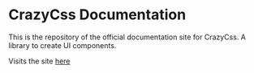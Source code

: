 # CrazyCss Documentation

This is the repository of the official documentation site for CrazyCss. A library to create UI components.

Visits the site [here](https://crazy.vercel.app)
